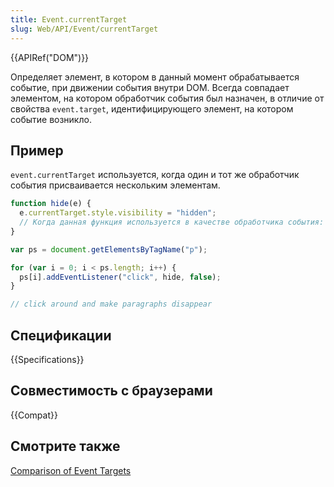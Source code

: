 ```yaml
---
title: Event.currentTarget
slug: Web/API/Event/currentTarget
---
```


{{APIRef("DOM")}}

Определяет элемент, в котором в данный момент обрабатывается событие, при движении события внутри DOM. Всегда совпадает элементом, на котором обработчик события был назначен, в отличие от свойства `event.target`, идентифицирующего элемент, на котором событие возникло.

## Пример

`event.currentTarget` используется, когда один и тот же обработчик события присваивается нескольким элементам.

```js
function hide(e) {
  e.currentTarget.style.visibility = "hidden";
  // Когда данная функция используется в качестве обработчика события: this === e.currentTarget
}

var ps = document.getElementsByTagName("p");

for (var i = 0; i < ps.length; i++) {
  ps[i].addEventListener("click", hide, false);
}

// click around and make paragraphs disappear
```

## Спецификации

{{Specifications}}

## Совместимость с браузерами

{{Compat}}

## Смотрите также

[Comparison of Event Targets](/ru/docs/Web/API/Event/Comparison_of_Event_Targets)
